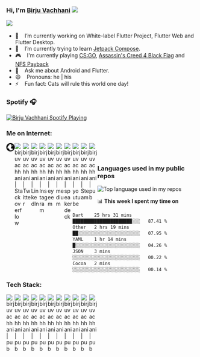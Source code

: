 ### Hi, I'm [Birju Vachhani](https://birjuvachhani.dev) <img src="https://media.giphy.com/media/hvRJCLFzcasrR4ia7z/giphy.gif" width="25px">

![](https://komarev.com/ghpvc/?username=birjuvachhani&color=brightgreen&style=flat)

- 🔭 &nbsp;&nbsp; I’m currently working on White-label Flutter Project, Flutter Web and Flutter Desktop.
- 🌱 &nbsp;&nbsp; I’m currently trying to learn [Jetpack Compose](https://developer.android.com/jetpack/compose).
- 🎮 &nbsp;&nbsp; I'm currently playing [CS:GO](https://store.steampowered.com/app/730/CounterStrike_Global_Offensive/), [Assassin's Creed 4 Black Flag](https://www.ubisoft.com/en-us/game/assassins-creed-iv-black-flag/) and [NFS Payback](https://www.ea.com/en-gb/games/need-for-speed/need-for-speed-payback)
- 💬 &nbsp;&nbsp; Ask me about Android and Flutter.
- 😄 &nbsp;&nbsp; Pronouns: he | his
- ⚡ &nbsp;&nbsp; Fun fact: Cats will rule this world one day!

### Spotify 🎧
[<img src="https://spotify-now-playing-beta.vercel.app/api/spotify" alt="Birju Vachhani Spotify Playing" width="400" />](https://open.spotify.com/user/in9ymw091apissjughuvu67o6)

### Me on Internet:

[<img align="left" alt="birjuvachhani.dev" width="22px" src="https://raw.githubusercontent.com/iconic/open-iconic/master/svg/globe.svg" />][website]
[<img align="left" alt="birjuvachhani | Stackoverflow" width="22px" src="https://cdn.jsdelivr.net/npm/simple-icons@v3/icons/stackoverflow.svg" />][stackoverflow]
[<img align="left" alt="birjuvachhani | Twitter" width="22px" src="https://cdn.jsdelivr.net/npm/simple-icons@v3/icons/twitter.svg" />][twitter]
[<img align="left" alt="birjuvachhani | LinkedIn" width="22px" src="https://cdn.jsdelivr.net/npm/simple-icons@v3/icons/linkedin.svg" />][linkedin]
[<img align="left" alt="birjuvachhani | Instagram" width="22px" src="https://cdn.jsdelivr.net/npm/simple-icons@v3/icons/instagram.svg" />][instagram]
[<img align="left" alt="birjuvachhani | eyeem" width="22px" src="https://cdn.jsdelivr.net/npm/simple-icons@v3/icons/eyeem.svg" />][eyeem]
[<img align="left" alt="birjuvachhani | medium" width="22px" src="https://cdn.jsdelivr.net/npm/simple-icons@v3/icons/medium.svg" />][medium]
[<img align="left" alt="birjuvachhani | speakerdeck" width="22px" src="https://cdn.jsdelivr.net/npm/simple-icons@v3/icons/speakerdeck.svg" />][speakerdeck]
[<img align="left" alt="birjuvachhani | youtube" width="22px" src="https://cdn.jsdelivr.net/npm/simple-icons@v3/icons/youtube.svg" />][youtube]
[<img align="left" alt="birjuvachhani | Steam" width="22px" src="https://cdn.jsdelivr.net/npm/simple-icons@v3/icons/steam.svg" />][steam]
[<img align="left" alt="birjuvachhani | pub" width="22px" src="https://cdn.jsdelivr.net/npm/simple-icons@v3/icons/dart.svg" />][pub]

<br />
<br />

### Languages used in my public repos
<img width="" src="https://github-readme-stats.vercel.app/api/top-langs/?username=birjuvachhani&layout=compact&hide_title=1&card_width=300" alt="Top language used in my repos" />
</div>


📊 **This week I spent my time on**
<!--START_SECTION:waka-->
```text
Dart    25 hrs 31 mins  ██████████████████████░░░   87.41 % 
Other   2 hrs 19 mins   ██░░░░░░░░░░░░░░░░░░░░░░░   07.95 % 
YAML    1 hr 14 mins    █░░░░░░░░░░░░░░░░░░░░░░░░   04.26 % 
JSON    3 mins          ░░░░░░░░░░░░░░░░░░░░░░░░░   00.22 % 
Cocoa   2 mins          ░░░░░░░░░░░░░░░░░░░░░░░░░   00.14 % 
```
<!--END_SECTION:waka-->

### Tech Stack:

[<img align="left" alt="birjuvachhani | pub" width="22px" src="https://cdn.jsdelivr.net/npm/simple-icons@v3/icons/android.svg" />][pub]
[<img align="left" alt="birjuvachhani | pub" width="22px" src="https://cdn.jsdelivr.net/npm/simple-icons@v3/icons/java.svg" />][pub]
[<img align="left" alt="birjuvachhani | pub" width="22px" src="https://cdn.jsdelivr.net/npm/simple-icons@v3/icons/kotlin.svg" />][pub]
[<img align="left" alt="birjuvachhani | pub" width="22px" src="https://cdn.jsdelivr.net/npm/simple-icons@v3/icons/gradle.svg" />][pub]
[<img align="left" alt="birjuvachhani | pub" width="22px" src="https://cdn.jsdelivr.net/npm/simple-icons@v3/icons/flutter.svg" />][pub]
[<img align="left" alt="birjuvachhani | pub" width="22px" src="https://cdn.jsdelivr.net/npm/simple-icons@v3/icons/dart.svg" />][pub]
[<img align="left" alt="birjuvachhani | pub" width="22px" src="https://cdn.jsdelivr.net/npm/simple-icons@v3/icons/jekyll.svg" />][pub]
[<img align="left" alt="birjuvachhani | pub" width="22px" src="https://cdn.jsdelivr.net/npm/simple-icons@v3/icons/hugo.svg" />][pub]
[<img align="left" alt="birjuvachhani | pub" width="22px" src="https://cdn.jsdelivr.net/npm/simple-icons@v3/icons/git.svg" />][pub]
[<img align="left" alt="birjuvachhani | pub" width="22px" src="https://cdn.jsdelivr.net/npm/simple-icons@v3/icons/python.svg" />][pub]
[<img align="left" alt="birjuvachhani | pub" width="22px" src="https://cdn.jsdelivr.net/npm/simple-icons@v3/icons/figma.svg" />][pub]

[website]: https://birjuvachhani.dev
[stackoverflow]: https://stackoverflow.com/users/9199362/birju-vachhani?tab=profile
[twitter]: https://twitter.com/birjuvachhani
[instagram]: https://instagram.com/birjuvachhani
[linkedin]: https://www.linkedin.com/in/birju-vachhani-56b700147/
[steam]: https://steamcommunity.com/id/birjuvachhani/
[pub]: https://pub.dev/publishers/birjuvachhani.dev/packages
[medium]: https://medium.com/@birjuvachhani
[speakerdeck]: https://speakerdeck.com/birjuvachhani
[youtube]: https://www.youtube.com/channel/UC4etwEXSItsB2x1AJ4VGhWw
[eyeem]: https://www.eyeem.com/u/24250552
